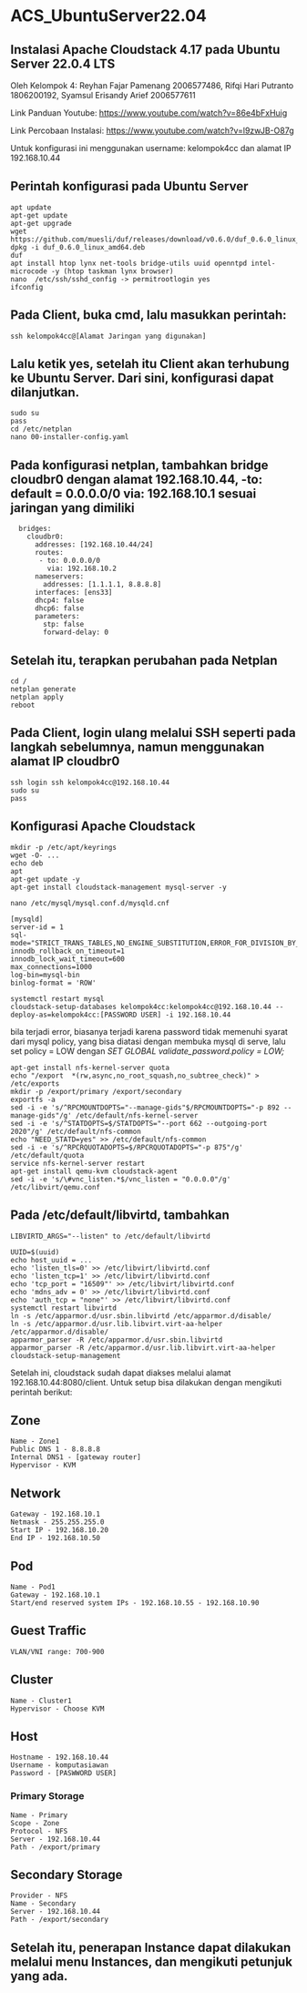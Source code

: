 # ACS_UbuntuServer22.04
## Instalasi Apache Cloudstack 4.17 pada Ubuntu Server 22.0.4 LTS
Oleh Kelompok 4: Reyhan Fajar Pamenang 2006577486, Rifqi Hari Putranto 1806200192, Syamsul Erisandy Arief 2006577611

Link Panduan Youtube: https://www.youtube.com/watch?v=86e4bFxHuig

Link Percobaan Instalasi: https://www.youtube.com/watch?v=l9zwJB-O87g

Untuk konfigurasi ini menggunakan username: kelompok4cc dan alamat IP 192.168.10.44

## Perintah konfigurasi pada Ubuntu Server
```
apt update
apt-get update
apt-get upgrade
wget https://github.com/muesli/duf/releases/download/v0.6.0/duf_0.6.0_linux_amd64.deb
dpkg -i duf_0.6.0_linux_amd64.deb
duf
apt install htop lynx net-tools bridge-utils uuid openntpd intel-microcode -y (htop taskman lynx browser)
nano  /etc/ssh/sshd_config -> permitrootlogin yes
ifconfig
```
## Pada Client, buka cmd, lalu masukkan perintah:
```
ssh kelompok4cc@[Alamat Jaringan yang digunakan]
```
## Lalu ketik yes, setelah itu Client akan terhubung ke Ubuntu Server. Dari sini, konfigurasi dapat dilanjutkan.
```
sudo su
pass 
cd /etc/netplan
nano 00-installer-config.yaml
```
## Pada konfigurasi netplan, tambahkan bridge cloudbr0 dengan alamat 192.168.10.44, -to: default = 0.0.0.0/0 via: 192.168.10.1 sesuai jaringan yang dimiliki
```
  bridges:
    cloudbr0:
      addresses: [192.168.10.44/24]
      routes:
       - to: 0.0.0.0/0
         via: 192.168.10.2
      nameservers:
        addresses: [1.1.1.1, 8.8.8.8]
      interfaces: [ens33]
      dhcp4: false
      dhcp6: false
      parameters:
        stp: false
        forward-delay: 0
```
## Setelah itu, terapkan perubahan pada Netplan
```
cd /
netplan generate
netplan apply
reboot
```
## Pada Client, login ulang melalui SSH seperti pada langkah sebelumnya, namun menggunakan alamat IP cloudbr0
```
ssh login ssh kelompok4cc@192.168.10.44
sudo su
pass
```
## Konfigurasi Apache Cloudstack
```
mkdir -p /etc/apt/keyrings
wget -O- ...
echo deb
apt
apt-get update -y
apt-get install cloudstack-management mysql-server -y

nano /etc/mysql/mysql.conf.d/mysqld.cnf
```
```
[mysqld]
server-id = 1
sql-mode="STRICT_TRANS_TABLES,NO_ENGINE_SUBSTITUTION,ERROR_FOR_DIVISION_BY_ZERO,NO_ZERO_DATE,NO_ZERO_IN_DATE,NO_ENGINE_SUBSTITUTION"
innodb_rollback_on_timeout=1
innodb_lock_wait_timeout=600
max_connections=1000
log-bin=mysql-bin
binlog-format = 'ROW'
```
```
systemctl restart mysql
cloudstack-setup-databases kelompok4cc:kelompok4cc@192.168.10.44 --deploy-as=kelompok4cc:[PASSWORD USER] -i 192.168.10.44
```
bila terjadi error, biasanya terjadi karena password tidak memenuhi syarat dari mysql policy, yang bisa diatasi dengan membuka mysql di serve, lalu set policy = LOW dengan _SET GLOBAL validate_password.policy = LOW;_
```
apt-get install nfs-kernel-server quota
echo "/export  *(rw,async,no_root_squash,no_subtree_check)" > /etc/exports
mkdir -p /export/primary /export/secondary
exportfs -a
sed -i -e 's/^RPCMOUNTDOPTS="--manage-gids"$/RPCMOUNTDOPTS="-p 892 --manage-gids"/g' /etc/default/nfs-kernel-server
sed -i -e 's/^STATDOPTS=$/STATDOPTS="--port 662 --outgoing-port 2020"/g' /etc/default/nfs-common
echo "NEED_STATD=yes" >> /etc/default/nfs-common
sed -i -e 's/^RPCRQUOTADOPTS=$/RPCRQUOTADOPTS="-p 875"/g' /etc/default/quota
service nfs-kernel-server restart
apt-get install qemu-kvm cloudstack-agent
sed -i -e 's/\#vnc_listen.*$/vnc_listen = "0.0.0.0"/g' /etc/libvirt/qemu.conf
```
## Pada /etc/default/libvirtd, tambahkan 
```
LIBVIRTD_ARGS="--listen" to /etc/default/libvirtd
```
```
UUID=$(uuid)
echo host_uuid = ...
echo 'listen_tls=0' >> /etc/libvirt/libvirtd.conf
echo 'listen_tcp=1' >> /etc/libvirt/libvirtd.conf
echo 'tcp_port = "16509"' >> /etc/libvirt/libvirtd.conf
echo 'mdns_adv = 0' >> /etc/libvirt/libvirtd.conf
echo 'auth_tcp = "none"' >> /etc/libvirt/libvirtd.conf
systemctl restart libvirtd
ln -s /etc/apparmor.d/usr.sbin.libvirtd /etc/apparmor.d/disable/
ln -s /etc/apparmor.d/usr.lib.libvirt.virt-aa-helper /etc/apparmor.d/disable/
apparmor_parser -R /etc/apparmor.d/usr.sbin.libvirtd
apparmor_parser -R /etc/apparmor.d/usr.lib.libvirt.virt-aa-helper
cloudstack-setup-management
```
Setelah ini, cloudstack sudah dapat diakses melalui alamat 192.168.10.44:8080/client. Untuk setup bisa dilakukan dengan mengikuti perintah berikut:
## Zone
```
Name - Zone1
Public DNS 1 - 8.8.8.8
Internal DNS1 - [gateway router]
Hypervisor - KVM
```
## Network
```
Gateway - 192.168.10.1
Netmask - 255.255.255.0
Start IP - 192.168.10.20
End IP - 192.168.10.50
```
## Pod
```
Name - Pod1
Gateway - 192.168.10.1
Start/end reserved system IPs - 192.168.10.55 - 192.168.10.90
```
## Guest Traffic
```
VLAN/VNI range: 700-900
```
## Cluster
```
Name - Cluster1
Hypervisor - Choose KVM
```
## Host
```
Hostname - 192.168.10.44
Username - komputasiawan
Password - [PASWWORD USER]
```
### Primary Storage
```
Name - Primary
Scope - Zone
Protocol - NFS
Server - 192.168.10.44
Path - /export/primary
```
## Secondary Storage
```
Provider - NFS
Name - Secondary
Server - 192.168.10.44
Path - /export/secondary
```
## Setelah itu, penerapan Instance dapat dilakukan melalui menu Instances, dan mengikuti petunjuk yang ada.
